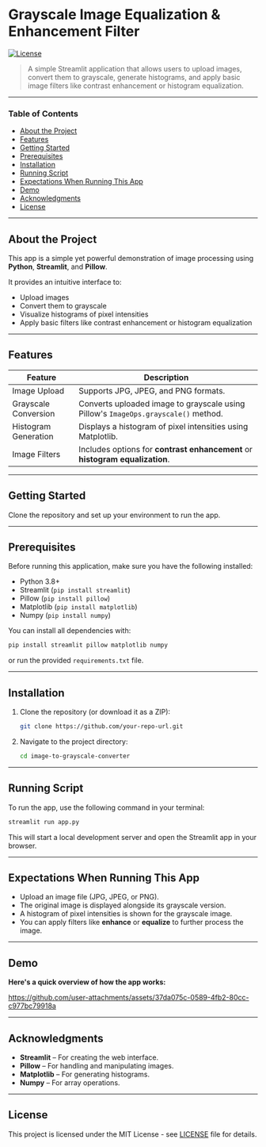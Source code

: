 # Grayscale Image Equalization & Enhancement Filter

[![License](https://img.shields.io/badge/License-MIT-blue.svg)](https://choosealicense.com/licenses/mit/)


> A simple Streamlit application that allows users to upload images, convert them to grayscale, generate histograms, and apply basic image filters like contrast enhancement or histogram equalization.

---

### Table of Contents
  - [About the Project](#about-the-project)
  - [Features](#features)
  - [Getting Started](#getting-started)
  - [Prerequisites](#prerequisites)
  - [Installation](#installation)
  - [Running Script](#running-script)
  - [Expectations When Running This App](#expectations-when-running-this-app)
  - [Demo](#demo)
  - [Acknowledgments](#acknowledgments)
  - [License](#license)

---

## About the Project

This app is a simple yet powerful demonstration of image processing using **Python**, **Streamlit**, and **Pillow**.

It provides an intuitive interface to:
- Upload images
- Convert them to grayscale
- Visualize histograms of pixel intensities
- Apply basic filters like contrast enhancement or histogram equalization

---

## Features

| Feature              | Description                                                                        |
| -------------------- | ---------------------------------------------------------------------------------- |
| Image Upload         | Supports JPG, JPEG, and PNG formats.                                               |
| Grayscale Conversion | Converts uploaded image to grayscale using Pillow's `ImageOps.grayscale()` method. |
| Histogram Generation | Displays a histogram of pixel intensities using Matplotlib.                        |
| Image Filters        | Includes options for **contrast enhancement** or **histogram equalization**.       |

---

## Getting Started

Clone the repository and set up your environment to run the app.

---

## Prerequisites

Before running this application, make sure you have the following installed:

- Python 3.8+
- Streamlit (`pip install streamlit`)
- Pillow (`pip install pillow`)
- Matplotlib (`pip install matplotlib`)
- Numpy (`pip install numpy`)

You can install all dependencies with:

```bash
pip install streamlit pillow matplotlib numpy
```

or run the provided ```requirements.txt``` file.

---

## Installation

1. Clone the repository (or download it as a ZIP):
   ```bash
   git clone https://github.com/your-repo-url.git
   ```

2. Navigate to the project directory:
   ```bash
   cd image-to-grayscale-converter
   ```

---

## Running Script

To run the app, use the following command in your terminal:

```bash
streamlit run app.py
```

This will start a local development server and open the Streamlit app in your browser.

---

## Expectations When Running This App

- Upload an image file (JPG, JPEG, or PNG).
- The original image is displayed alongside its grayscale version.
- A histogram of pixel intensities is shown for the grayscale image.
- You can apply filters like **enhance** or **equalize** to further process the image.

---

## Demo

**Here's a quick overview of how the app works:**

https://github.com/user-attachments/assets/37da075c-0589-4fb2-80cc-c977bc79918a




---

## Acknowledgments

- **Streamlit** – For creating the web interface.
- **Pillow** – For handling and manipulating images.
- **Matplotlib** – For generating histograms.
- **Numpy** – For array operations.

---

## License
This project is licensed under the MIT License - see [LICENSE](https://github.com/pabs-code/grayify-equalize-enhance-filter/blob/main/LICENSE) file for details.
